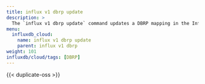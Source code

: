 ```yaml
---
title: influx v1 dbrp update
description: >
  The `influx v1 dbrp update` command updates a DBRP mapping in the InfluxDB 1.x compatibility API.
menu:
  influxdb_cloud:
    name: influx v1 dbrp update
    parent: influx v1 dbrp
weight: 101
influxdb/cloud/tags: [DBRP]
---
```


{{< duplicate-oss >}}